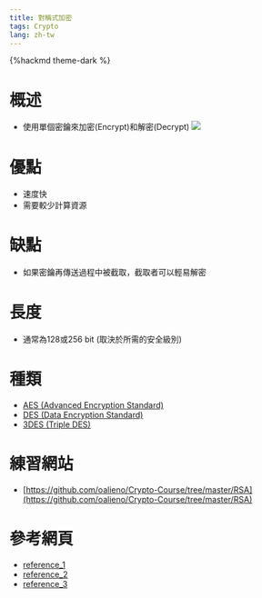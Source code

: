 ```yaml
---
title: 對稱式加密
tags: Crypto
lang: zh-tw
---
```


{%hackmd theme-dark %}

# 概述
- 使用單個密鑰來加密(Encrypt)和解密(Decrypt)
    ![](https://i.imgur.com/cvjcQHr.png)

# 優點
- 速度快
- 需要較少計算資源

# 缺點
- 如果密鑰再傳送過程中被截取，截取者可以輕易解密

# 長度
- 通常為128或256 bit (取決於所需的安全級別)

# 種類
- [AES (Advanced Encryption Standard)](https://github.com/hehank/CTF_Practice/tree/main/Crypto/%E5%B0%8D%E7%A8%B1%E5%BC%8F/AES)
- [DES (Data Encryption Standard)]()
- [3DES (Triple DES)]()

# 練習網站
- [https://github.com/oalieno/Crypto-Course/tree/master/RSA](https://github.com/oalieno/Crypto-Course/tree/master/RSA)

# 參考網頁
- [reference_1](https://academy.binance.com/zt/articles/symmetric-vs-asymmetric-encryption)
- [reference_2](https://medium.com/@RiverChan/%E5%9F%BA%E7%A4%8E%E5%AF%86%E7%A2%BC%E5%AD%B8-%E5%B0%8D%E7%A8%B1%E5%BC%8F%E8%88%87%E9%9D%9E%E5%B0%8D%E7%A8%B1%E5%BC%8F%E5%8A%A0%E5%AF%86%E6%8A%80%E8%A1%93-de25fd5fa537)
- [reference_3](https://www.itread01.com/content/1544153222.html)